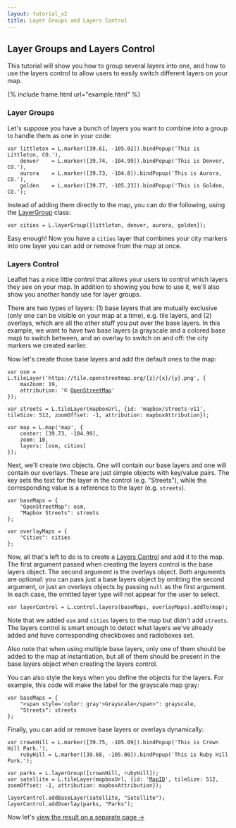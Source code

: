 ```yaml
---
layout: tutorial_v2
title: Layer Groups and Layers Control
---
```


## Layer Groups and Layers Control

This tutorial will show you how to group several layers into one, and how to use the layers control to allow users to easily switch different layers on your map.

{% include frame.html url="example.html" %}

### Layer Groups

Let's suppose you have a bunch of layers you want to combine into a group to handle them as one in your code:

	var littleton = L.marker([39.61, -105.02]).bindPopup('This is Littleton, CO.'),
		denver    = L.marker([39.74, -104.99]).bindPopup('This is Denver, CO.'),
		aurora    = L.marker([39.73, -104.8]).bindPopup('This is Aurora, CO.'),
	    golden    = L.marker([39.77, -105.23]).bindPopup('This is Golden, CO.');

Instead of adding them directly to the map, you can do the following, using the <a href="/reference.html#layergroup">LayerGroup</a> class:

	var cities = L.layerGroup([littleton, denver, aurora, golden]);

Easy enough! Now you have a `cities` layer that combines your city markers into one layer you can add or remove from the map at once.

### Layers Control

Leaflet has a nice little control that allows your users to control which layers they see on your map. In addition to showing you how to use it, we'll also show you another handy use for layer groups.

There are two types of layers: (1) base layers that are mutually exclusive (only one can be visible on your map at a time), e.g. tile layers, and (2) overlays, which are all the other stuff you put over the base layers. In this example, we want to have two base layers (a grayscale and a colored base map) to switch between, and an overlay to switch on and off: the city markers we created earlier.

Now let's create those base layers and add the default ones to the map:

<pre><code>var osm = L.tileLayer('https://tile.openstreetmap.org/{z}/{x}/{y}.png', {
	maxZoom: 19,
	attribution: '&copy; <a href="http://www.openstreetmap.org/copyright">OpenStreetMap</a>'
});

var streets = L.tileLayer(mapboxUrl, {id: 'mapbox/streets-v11', tileSize: 512, zoomOffset: -1, attribution: mapboxAttribution});

var map = L.map('map', {
	center: [39.73, -104.99],
	zoom: 10,
	layers: [osm, cities]
});</code></pre>

Next, we'll create two objects. One will contain our base layers and one will contain our overlays. These are just simple objects with key/value pairs. The key sets the text for the layer in the control (e.g. "Streets"), while the corresponding value is a reference to the layer (e.g. `streets`).

<pre><code>var baseMaps = {
	"OpenStreetMap": osm,
	"Mapbox Streets": streets
};

var overlayMaps = {
	"Cities": cities
};</code></pre>

Now, all that's left to do is to create a [Layers Control](/reference.html#control-layers) and add it to the map. The first argument passed when creating the layers control is the base layers object. The second argument is the overlays object. Both arguments are optional: you can pass just a base layers object by omitting the second argument, or just an overlays objects by passing `null` as the first argument. In each case, the omitted layer type will not appear for the user to select.

<pre><code>var layerControl = L.control.layers(baseMaps, overlayMaps).addTo(map);</code></pre>

Note that we added `osm` and `cities` layers to the map but didn't add `streets`. The layers control is smart enough to detect what layers we've already added and have corresponding checkboxes and radioboxes set.

Also note that when using multiple base layers, only one of them should be added to the map at instantiation, but all of them should be present in the base layers object when creating the layers control.

You can also style the keys when you define the objects for the layers. For example, this code will make the label for the grayscale map gray:

<pre><code>var baseMaps = {
	"&lt;span style='color: gray'&gt;Grayscale&lt;/span&gt;": grayscale,
	"Streets": streets
};
</code></pre>

Finally, you can add or remove base layers or overlays dynamically:

<pre><code>var crownHill = L.marker([39.75, -105.09]).bindPopup('This is Crown Hill Park.'),
    rubyHill = L.marker([39.68, -105.00]).bindPopup('This is Ruby Hill Park.');
    
var parks = L.layerGroup([crownHill, rubyHill]);
var satellite = L.tileLayer(mapboxUrl, {id: '<a href="https://mapbox.com">MapID</a>', tileSize: 512, zoomOffset: -1, attribution: mapboxAttribution});

layerControl.addBaseLayer(satellite, "Satellite");
layerControl.addOverlay(parks, "Parks");
</code></pre>


Now let's [view the result on a separate page &rarr;](example.html)

